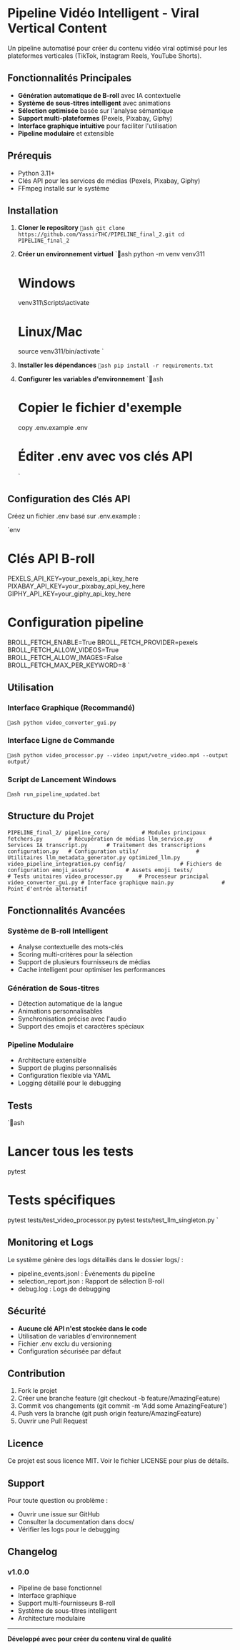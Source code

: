 ﻿# Pipeline Vidéo Intelligent - Viral Vertical Content

Un pipeline automatisé pour créer du contenu vidéo viral optimisé pour les plateformes verticales (TikTok, Instagram Reels, YouTube Shorts).

##  Fonctionnalités Principales

- **Génération automatique de B-roll** avec IA contextuelle
- **Système de sous-titres intelligent** avec animations
- **Sélection optimisée** basée sur l'analyse sémantique
- **Support multi-plateformes** (Pexels, Pixabay, Giphy)
- **Interface graphique intuitive** pour faciliter l'utilisation
- **Pipeline modulaire** et extensible

##  Prérequis

- Python 3.11+
- Clés API pour les services de médias (Pexels, Pixabay, Giphy)
- FFmpeg installé sur le système

##  Installation

1. **Cloner le repository**
   `ash
   git clone https://github.com/YassirTHC/PIPELINE_final_2.git
   cd PIPELINE_final_2
   `

2. **Créer un environnement virtuel**
   `ash
   python -m venv venv311
   # Windows
   venv311\Scripts\activate
   # Linux/Mac
   source venv311/bin/activate
   `

3. **Installer les dépendances**
   `ash
   pip install -r requirements.txt
   `

4. **Configurer les variables d'environnement**
   `ash
   # Copier le fichier d'exemple
   copy .env.example .env
   # Éditer .env avec vos clés API
   `

##  Configuration des Clés API

Créez un fichier .env basé sur .env.example :

`env
# Clés API B-roll
PEXELS_API_KEY=your_pexels_api_key_here
PIXABAY_API_KEY=your_pixabay_api_key_here
GIPHY_API_KEY=your_giphy_api_key_here

# Configuration pipeline
BROLL_FETCH_ENABLE=True
BROLL_FETCH_PROVIDER=pexels
BROLL_FETCH_ALLOW_VIDEOS=True
BROLL_FETCH_ALLOW_IMAGES=False
BROLL_FETCH_MAX_PER_KEYWORD=8
`

##  Utilisation

### Interface Graphique (Recommandé)
`ash
python video_converter_gui.py
`

### Interface Ligne de Commande
`ash
python video_processor.py --video input/votre_video.mp4 --output output/
`

### Script de Lancement Windows
`ash
run_pipeline_updated.bat
`

##  Structure du Projet

`
PIPELINE_final_2/
 pipeline_core/          # Modules principaux
    fetchers.py        # Récupération de médias
    llm_service.py     # Services IA
    transcript.py      # Traitement des transcriptions
    configuration.py   # Configuration
 utils/                  # Utilitaires
    llm_metadata_generator.py
    optimized_llm.py
    video_pipeline_integration.py
 config/                 # Fichiers de configuration
 emoji_assets/          # Assets emoji
 tests/                 # Tests unitaires
 video_processor.py     # Processeur principal
 video_converter_gui.py # Interface graphique
 main.py               # Point d'entrée alternatif
`

##  Fonctionnalités Avancées

### Système de B-roll Intelligent
- Analyse contextuelle des mots-clés
- Scoring multi-critères pour la sélection
- Support de plusieurs fournisseurs de médias
- Cache intelligent pour optimiser les performances

### Génération de Sous-titres
- Détection automatique de la langue
- Animations personnalisables
- Synchronisation précise avec l'audio
- Support des emojis et caractères spéciaux

### Pipeline Modulaire
- Architecture extensible
- Support de plugins personnalisés
- Configuration flexible via YAML
- Logging détaillé pour le debugging

##  Tests

`ash
# Lancer tous les tests
pytest

# Tests spécifiques
pytest tests/test_video_processor.py
pytest tests/test_llm_singleton.py
`

##  Monitoring et Logs

Le système génère des logs détaillés dans le dossier logs/ :
- pipeline_events.jsonl : Événements du pipeline
- selection_report.json : Rapport de sélection B-roll
- debug.log : Logs de debugging

##  Sécurité

- **Aucune clé API n'est stockée dans le code**
- Utilisation de variables d'environnement
- Fichier .env exclu du versioning
- Configuration sécurisée par défaut

##  Contribution

1. Fork le projet
2. Créer une branche feature (git checkout -b feature/AmazingFeature)
3. Commit vos changements (git commit -m 'Add some AmazingFeature')
4. Push vers la branche (git push origin feature/AmazingFeature)
5. Ouvrir une Pull Request

##  Licence

Ce projet est sous licence MIT. Voir le fichier LICENSE pour plus de détails.

##  Support

Pour toute question ou problème :
- Ouvrir une issue sur GitHub
- Consulter la documentation dans docs/
- Vérifier les logs pour le debugging

##  Changelog

### v1.0.0
- Pipeline de base fonctionnel
- Interface graphique
- Support multi-fournisseurs B-roll
- Système de sous-titres intelligent
- Architecture modulaire

---

**Développé avec  pour créer du contenu viral de qualité**
